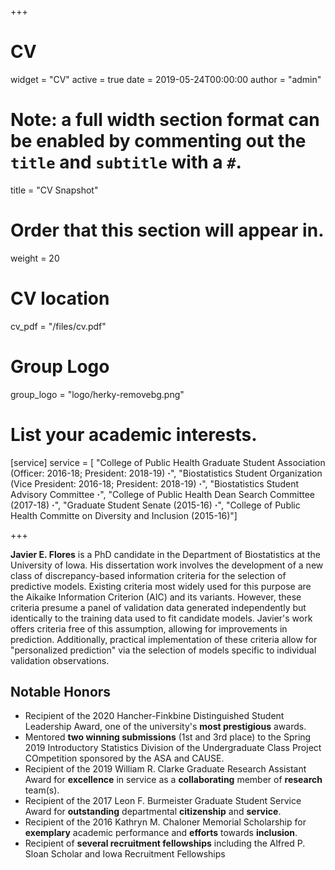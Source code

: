 +++
# CV
widget = "CV"
active = true
date = 2019-05-24T00:00:00
author = "admin"

# Note: a full width section format can be enabled by commenting out the `title` and `subtitle` with a `#`.
title = "CV Snapshot"

# Order that this section will appear in.
weight = 20

# CV location
cv_pdf = "/files/cv.pdf"

# Group Logo
group_logo = "logo/herky-removebg.png"


# List your academic interests.
[service]
  service = [
    "College of Public Health Graduate Student Association (Officer: 2016-18; President: 2018-19) <b>&middot;</b>",
    "Biostatistics Student Organization (Vice President: 2016-18; President: 2018-19) <b>&middot;</b>",
    "Biostatistics Student Advisory Committee <b>&middot;</b>",
    "College of Public Health Dean Search Committee (2017-18) <b>&middot;</b>",
    "Graduate Student Senate (2015-16) <b>&middot;</b>",
    "College of Public Health Committe on Diversity and Inclusion (2015-16)"]

+++

**Javier E. Flores** is a PhD candidate in the Department of Biostatistics at the University of Iowa. His dissertation work involves the development of a new class of discrepancy-based information criteria for the selection of predictive models. Existing criteria most widely used for this purpose are the Aikaike Information Criterion (AIC) and its variants. However, these criteria presume a panel of validation data generated independently but identically to the training data used to fit candidate models. Javier's work offers criteria free of this assumption, allowing for improvements in prediction. Additionally, practical implementation of these criteria allow for "personalized prediction" via the selection of models specific to individual validation observations. 

## Notable Honors
 - Recipient of the 2020 Hancher-Finkbine Distinguished Student Leadership Award, one of the university's **most prestigious** awards.
 - Mentored **two winning submissions** (1st and 3rd place) to the Spring 2019 Introductory Statistics Division of the Undergraduate Class Project COmpetition sponsored by the ASA and CAUSE.
 - Recipient of the 2019 William R. Clarke Graduate Research Assistant Award for **excellence** in service as a **collaborating** member of **research** team(s).
 - Recipient of the 2017 Leon F. Burmeister Graduate Student Service Award for **outstanding** departmental **citizenship** and **service**.
 - Recipient of the 2016 Kathryn M. Chaloner Memorial Scholarship for **exemplary** academic performance and **efforts** towards **inclusion**.
 - Recipient of **several recruitment fellowships** including the Alfred P. Sloan Scholar and Iowa Recruitment Fellowships
